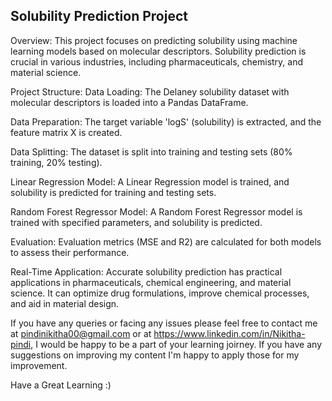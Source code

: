  ## Solubility Prediction Project
Overview:
This project focuses on predicting solubility using machine learning models based on molecular descriptors. Solubility prediction is crucial in various industries, including pharmaceuticals, chemistry, and material science.

Project Structure:
Data Loading: The Delaney solubility dataset with molecular descriptors is loaded into a Pandas DataFrame. 
  
Data Preparation: The target variable 'logS' (solubility) is extracted, and the feature matrix X is created.   
 
Data Splitting: The dataset is split into training and testing sets (80% training, 20% testing).
 
Linear Regression Model: A Linear Regression model is trained, and solubility is predicted for training and testing sets.   
 
Random Forest Regressor Model: A Random Forest Regressor model is trained with specified parameters, and solubility is predicted.

Evaluation: Evaluation metrics (MSE and R2) are calculated for both models to assess their performance.

Real-Time Application:
Accurate solubility prediction has practical applications in pharmaceuticals, chemical engineering, and material science. It can optimize drug formulations, improve chemical processes, and aid in material design.

If you have any queries or facing any issues please feel free to contact me at pindinikitha00@gmail.com or at https://www.linkedin.com/in/Nikitha-pindi, I would be happy to be a part of your learning joirney. If you have any suggestions on improving my content I'm happy to apply those for my improvement.

Have a Great Learning :) 